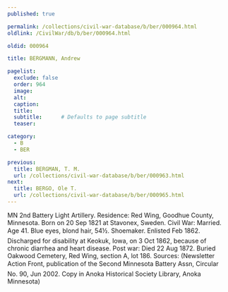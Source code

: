 ```yaml
---
published: true

permalink: /collections/civil-war-database/b/ber/000964.html
oldlink: /CivilWar/db/b/ber/000964.html

oldid: 000964

title: BERGMANN, Andrew

pagelist:
  exclude: false
  order: 964
  image: 
  alt:
  caption:
  title:
  subtitle:      # Defaults to page subtitle
  teaser:

category: 
  - B 
  - BER

previous:
  title: BERGMAN, T. M.
  url: /collections/civil-war-database/b/ber/000963.html  
next:
  title: BERGO, Ole T.
  url: /collections/civil-war-database/b/ber/000965.html   
---
```

MN 2nd Battery Light Artillery. Residence: Red Wing, Goodhue County, Minnesota. Born on 20 Sep 1821 at Stavonex, Sweden. Civil War: Married. Age 41. Blue eyes, blond hair, 5&#146;4&frac12;&#148;. Shoemaker. Enlisted Feb 1862. Discharged for disability at Keokuk, Iowa, on 3 Oct 1862, because of chronic diarrhea and heart disease. Post war: Died 22 Aug 1872. Buried Oakwood Cemetery, Red Wing, section A, lot 186. Sources: (Newsletter &#147;Action Front&#148;, publication of the Second Minnesota Battery Ass&#146;n, Circular No. 90, Jun 2002. Copy in Anoka Historical Society Library, Anoka Minnesota)